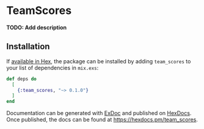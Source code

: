 # TeamScores

**TODO: Add description**

## Installation

If [available in Hex](https://hex.pm/docs/publish), the package can be installed
by adding `team_scores` to your list of dependencies in `mix.exs`:

```elixir
def deps do
  [
    {:team_scores, "~> 0.1.0"}
  ]
end
```

Documentation can be generated with [ExDoc](https://github.com/elixir-lang/ex_doc)
and published on [HexDocs](https://hexdocs.pm). Once published, the docs can
be found at <https://hexdocs.pm/team_scores>.


